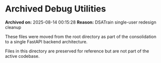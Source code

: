 # Archived Debug Utilities

**Archived on:** 2025-08-14 00:15:28
**Reason:** DSATrain single-user redesign cleanup

These files were moved from the root directory as part of the consolidation to a single FastAPI backend architecture.

Files in this directory are preserved for reference but are not part of the active codebase.
